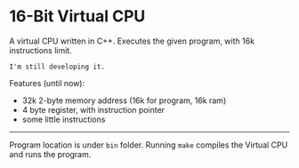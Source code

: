 # 16-Bit Virtual CPU

A virtual CPU written in C++. Executes the given program, with 16k instructions limit.

`I'm still developing it.`

Features (until now):
 * 32k 2-byte memory address (16k for program, 16k ram)
 * 4 byte register, with instruction pointer
 * some little instructions

<hr />

Program location is under `bin` folder. Running `make` compiles the Virtual CPU and runs the program.
